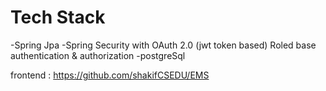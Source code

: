 # Tech Stack
-Spring Jpa
-Spring Security with OAuth 2.0 (jwt token based) Roled base authentication & authorization
-postgreSql
 
 frontend : https://github.com/shakifCSEDU/EMS
